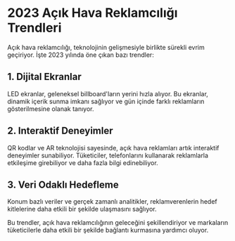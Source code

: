 ﻿
# 2023 Açık Hava Reklamcılığı Trendleri

Açık hava reklamcılığı, teknolojinin gelişmesiyle birlikte sürekli evrim geçiriyor. İşte 2023 yılında öne çıkan bazı trendler:

## 1. Dijital Ekranlar

LED ekranlar, geleneksel billboard'ların yerini hızla alıyor. Bu ekranlar, dinamik içerik sunma imkanı sağlıyor ve gün içinde farklı reklamların gösterilmesine olanak tanıyor.

## 2. Interaktif Deneyimler

QR kodlar ve AR teknolojisi sayesinde, açık hava reklamları artık interaktif deneyimler sunabiliyor. Tüketiciler, telefonlarını kullanarak reklamlarla etkileşime girebiliyor ve daha fazla bilgi edinebiliyor.

## 3. Veri Odaklı Hedefleme

Konum bazlı veriler ve gerçek zamanlı analitikler, reklamverenlerin hedef kitlelerine daha etkili bir şekilde ulaşmasını sağlıyor.

Bu trendler, açık hava reklamcılığının geleceğini şekillendiriyor ve markaların tüketicilerle daha etkili bir şekilde bağlantı kurmasına yardımcı oluyor.
